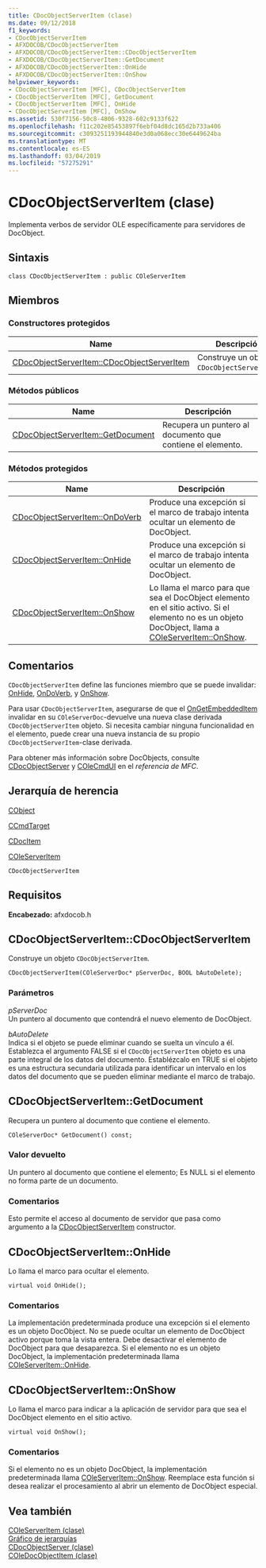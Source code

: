 ```yaml
---
title: CDocObjectServerItem (clase)
ms.date: 09/12/2018
f1_keywords:
- CDocObjectServerItem
- AFXDOCOB/CDocObjectServerItem
- AFXDOCOB/CDocObjectServerItem::CDocObjectServerItem
- AFXDOCOB/CDocObjectServerItem::GetDocument
- AFXDOCOB/CDocObjectServerItem::OnHide
- AFXDOCOB/CDocObjectServerItem::OnShow
helpviewer_keywords:
- CDocObjectServerItem [MFC], CDocObjectServerItem
- CDocObjectServerItem [MFC], GetDocument
- CDocObjectServerItem [MFC], OnHide
- CDocObjectServerItem [MFC], OnShow
ms.assetid: 530f7156-50c8-4806-9328-602c9133f622
ms.openlocfilehash: f11c202e85453897f6ebf04d8dc165d2b733a406
ms.sourcegitcommit: c3093251193944840e3d0a068ecc30e6449624ba
ms.translationtype: MT
ms.contentlocale: es-ES
ms.lasthandoff: 03/04/2019
ms.locfileid: "57275291"
---
```

# <a name="cdocobjectserveritem-class"></a>CDocObjectServerItem (clase)

Implementa verbos de servidor OLE específicamente para servidores de DocObject.

## <a name="syntax"></a>Sintaxis

```
class CDocObjectServerItem : public COleServerItem
```

## <a name="members"></a>Miembros

### <a name="protected-constructors"></a>Constructores protegidos

|Name|Descripción|
|----------|-----------------|
|[CDocObjectServerItem::CDocObjectServerItem](#cdocobjectserveritem)|Construye un objeto `CDocObjectServerItem`.|

### <a name="public-methods"></a>Métodos públicos

|Name|Descripción|
|----------|-----------------|
|[CDocObjectServerItem::GetDocument](#getdocument)|Recupera un puntero al documento que contiene el elemento.|

### <a name="protected-methods"></a>Métodos protegidos

|Name|Descripción|
|----------|-----------------|
|[CDocObjectServerItem::OnDoVerb](#ondoverb)|Produce una excepción si el marco de trabajo intenta ocultar un elemento de DocObject.|
|[CDocObjectServerItem::OnHide](#onhide)|Produce una excepción si el marco de trabajo intenta ocultar un elemento de DocObject.|
|[CDocObjectServerItem::OnShow](#onshow)|Lo llama el marco para que sea el DocObject elemento en el sitio activo. Si el elemento no es un objeto DocObject, llama a [COleServerItem::OnShow](../../mfc/reference/coleserveritem-class.md#onshow).|

## <a name="remarks"></a>Comentarios

`CDocObjectServerItem` define las funciones miembro que se puede invalidar: [OnHide](#onhide), [OnDoVerb](#ondoverb), y [OnShow](#onshow).

Para usar `CDocObjectServerItem`, asegurarse de que el [OnGetEmbeddedItem](../../mfc/reference/coleserverdoc-class.md#ongetembeddeditem) invalidar en su `COleServerDoc`-devuelve una nueva clase derivada `CDocObjectServerItem` objeto. Si necesita cambiar ninguna funcionalidad en el elemento, puede crear una nueva instancia de su propio `CDocObjectServerItem`-clase derivada.

Para obtener más información sobre DocObjects, consulte [CDocObjectServer](../../mfc/reference/cdocobjectserver-class.md) y [COleCmdUI](../../mfc/reference/colecmdui-class.md) en el *referencia de MFC*.

## <a name="inheritance-hierarchy"></a>Jerarquía de herencia

[CObject](../../mfc/reference/cobject-class.md)

[CCmdTarget](../../mfc/reference/ccmdtarget-class.md)

[CDocItem](../../mfc/reference/cdocitem-class.md)

[COleServerItem](../../mfc/reference/coleserveritem-class.md)

`CDocObjectServerItem`

## <a name="requirements"></a>Requisitos

**Encabezado:** afxdocob.h

##  <a name="cdocobjectserveritem"></a>  CDocObjectServerItem::CDocObjectServerItem

Construye un objeto `CDocObjectServerItem`.

```
CDocObjectServerItem(COleServerDoc* pServerDoc, BOOL bAutoDelete);
```

### <a name="parameters"></a>Parámetros

*pServerDoc*<br/>
Un puntero al documento que contendrá el nuevo elemento de DocObject.

*bAutoDelete*<br/>
Indica si el objeto se puede eliminar cuando se suelta un vínculo a él. Establezca el argumento FALSE si el `CDocObjectServerItem` objeto es una parte integral de los datos del documento. Establézcalo en TRUE si el objeto es una estructura secundaria utilizada para identificar un intervalo en los datos del documento que se pueden eliminar mediante el marco de trabajo.

##  <a name="getdocument"></a>  CDocObjectServerItem::GetDocument

Recupera un puntero al documento que contiene el elemento.

```
COleServerDoc* GetDocument() const;
```

### <a name="return-value"></a>Valor devuelto

Un puntero al documento que contiene el elemento; Es NULL si el elemento no forma parte de un documento.

### <a name="remarks"></a>Comentarios

Esto permite el acceso al documento de servidor que pasa como argumento a la [CDocObjectServerItem](#cdocobjectserveritem) constructor.

##  <a name="onhide"></a>  CDocObjectServerItem::OnHide

Lo llama el marco para ocultar el elemento.

```
virtual void OnHide();
```

### <a name="remarks"></a>Comentarios

La implementación predeterminada produce una excepción si el elemento es un objeto DocObject. No se puede ocultar un elemento de DocObject activo porque toma la vista entera. Debe desactivar el elemento de DocObject para que desaparezca. Si el elemento no es un objeto DocObject, la implementación predeterminada llama [COleServerItem::OnHide](../../mfc/reference/coleserveritem-class.md#onhide).

##  <a name="onshow"></a>  CDocObjectServerItem::OnShow

Lo llama el marco para indicar a la aplicación de servidor para que sea el DocObject elemento en el sitio activo.

```
virtual void OnShow();
```

### <a name="remarks"></a>Comentarios

Si el elemento no es un objeto DocObject, la implementación predeterminada llama [COleServerItem::OnShow](../../mfc/reference/coleserveritem-class.md#onopen). Reemplace esta función si desea realizar el procesamiento al abrir un elemento de DocObject especial.

## <a name="see-also"></a>Vea también

[COleServerItem (clase)](../../mfc/reference/coleserveritem-class.md)<br/>
[Gráfico de jerarquías](../../mfc/hierarchy-chart.md)<br/>
[CDocObjectServer (clase)](../../mfc/reference/cdocobjectserver-class.md)<br/>
[COleDocObjectItem (clase)](../../mfc/reference/coledocobjectitem-class.md)
